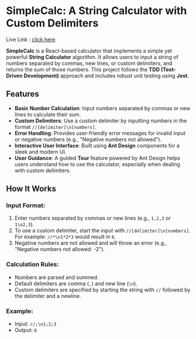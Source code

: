 # SimpleCalc: A String Calculator with Custom Delimiters

Live Link : [click here](https://string-calculator-tdd-fawn.vercel.app/)

**SimpleCalc** is a React-based calculator that implements a simple yet powerful **String Calculator** algorithm. It allows users to input a string of numbers separated by commas, new lines, or custom delimiters, and returns the sum of those numbers. This project follows the **TDD (Test-Driven Development)** approach and includes robust unit testing using **Jest**.

## Features
- **Basic Number Calculation**: Input numbers separated by commas or new lines to calculate their sum.
- **Custom Delimiters**: Use a custom delimiter by inputting numbers in the format `//[delimiter]\n[numbers]`.
- **Error Handling**: Provides user-friendly error messages for invalid input or negative numbers (e.g., "Negative numbers not allowed").
- **Interactive User Interface**: Built using **Ant Design** components for a sleek and modern UI.
- **User Guidance**: A guided **Tour** feature powered by Ant Design helps users understand how to use the calculator, especially when dealing with custom delimiters.

## How It Works
### Input Format:
1. Enter numbers separated by commas or new lines (e.g., `1,2,3` or `1\n2,3`).
2. To use a custom delimiter, start the input with `//[delimiter]\n[numbers]`. For example: `//*\n1*2*3` would result in `6`.
3. Negative numbers are not allowed and will throw an error (e.g., "Negative numbers not allowed: -2").

### Calculation Rules:
- Numbers are parsed and summed.
- Default delimiters are comma (`,`) and new line (`\n`).
- Custom delimiters are specified by starting the string with `//` followed by the delimiter and a newline.

### Example:
- Input: `//;\n1;2;3`
- Output: `6`
